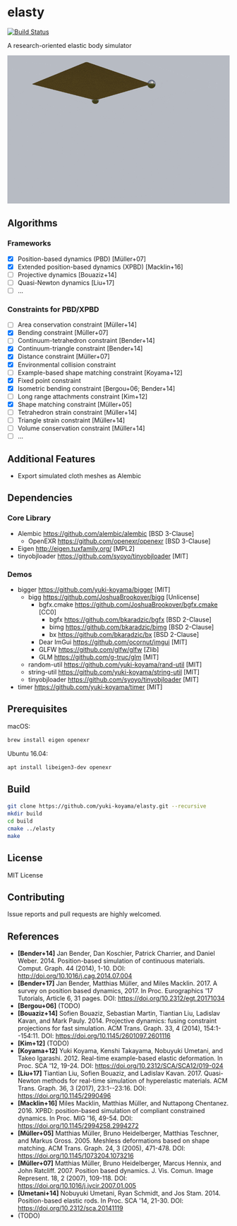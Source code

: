 # elasty

[![Build Status](https://travis-ci.com/yuki-koyama/elasty.svg?branch=master)](https://travis-ci.com/yuki-koyama/elasty)

A research-oriented elastic body simulator

![](./docs/cloth.gif)

## Algorithms

### Frameworks

- [x] Position-based dynamics (PBD) [Müller+07]
- [x] Extended position-based dynamics (XPBD) [Macklin+16]
- [ ] Projective dynamics [Bouaziz+14]
- [ ] Quasi-Newton dynamics [Liu+17]
- [ ] ...

### Constraints for PBD/XPBD

- [ ] Area conservation constraint [Müller+14]
- [x] Bending constraint [Müller+07]
- [ ] Continuum-tetrahedron constraint [Bender+14]
- [x] Continuum-triangle constraint [Bender+14]
- [x] Distance constraint [Müller+07]
- [x] Environmental collision constraint
- [ ] Example-based shape matching constraint [Koyama+12]
- [x] Fixed point constraint
- [x] Isometric bending constraint [Bergou+06; Bender+14]
- [ ] Long range attachments constraint [Kim+12]
- [x] Shape matching constraint [Müller+05]
- [ ] Tetrahedron strain constraint [Müller+14]
- [ ] Triangle strain constraint [Müller+14]
- [ ] Volume conservation constraint [Müller+14]
- [ ] ...

## Additional Features

- Export simulated cloth meshes as Alembic

## Dependencies

### Core Library

- Alembic <https://github.com/alembic/alembic> [BSD 3-Clause]
  - OpenEXR <https://github.com/openexr/openexr> [BSD 3-Clause]
- Eigen <http://eigen.tuxfamily.org/> [MPL2]
- tinyobjloader <https://github.com/syoyo/tinyobjloader> [MIT]

### Demos

- bigger <https://github.com/yuki-koyama/bigger> [MIT]
  - bigg <https://github.com/JoshuaBrookover/bigg> [Unlicense]
    - bgfx.cmake <https://github.com/JoshuaBrookover/bgfx.cmake> [CC0]
      - bgfx <https://github.com/bkaradzic/bgfx> [BSD 2-Clause]
      - bimg <https://github.com/bkaradzic/bimg> [BSD 2-Clause]
      - bx <https://github.com/bkaradzic/bx> [BSD 2-Clause]
    - Dear ImGui <https://github.com/ocornut/imgui> [MIT]
    - GLFW <https://github.com/glfw/glfw> [Zlib]
    - GLM <https://github.com/g-truc/glm> [MIT]
  - random-util <https://github.com/yuki-koyama/rand-util> [MIT]
  - string-util <https://github.com/yuki-koyama/string-util> [MIT]
  - tinyobjloader <https://github.com/syoyo/tinyobjloader> [MIT]
- timer <https://github.com/yuki-koyama/timer> [MIT]

## Prerequisites

macOS:
```bash
brew install eigen openexr
```

Ubuntu 16.04:
```bash
apt install libeigen3-dev openexr
```

## Build

```bash
git clone https://github.com/yuki-koyama/elasty.git --recursive
mkdir build
cd build
cmake ../elasty
make
```

## License

MIT License

## Contributing

Issue reports and pull requests are highly welcomed.

## References

- __[Bender+14]__ Jan Bender, Dan Koschier, Patrick Charrier, and Daniel Weber. 2014. Position-based simulation of continuous materials. Comput. Graph. 44 (2014), 1-10. DOI: http://doi.org/10.1016/j.cag.2014.07.004
- __[Bender+17]__ Jan Bender, Matthias Müller, and Miles Macklin. 2017. A survey on position based dynamics, 2017. In Proc. Eurographics '17 Tutorials, Article 6, 31 pages. DOI: https://doi.org/10.2312/egt.20171034
- __[Bergou+06]__ (TODO)
- __[Bouaziz+14]__ Sofien Bouaziz, Sebastian Martin, Tiantian Liu, Ladislav Kavan, and Mark Pauly. 2014. Projective dynamics: fusing constraint projections for fast simulation. ACM Trans. Graph. 33, 4 (2014), 154:1--154:11. DOI: https://doi.org/10.1145/2601097.2601116
- __[Kim+12]__ (TODO)
- __[Koyama+12]__ Yuki Koyama, Kenshi Takayama, Nobuyuki Umetani, and Takeo Igarashi. 2012. Real-time example-based elastic deformation. In Proc. SCA '12, 19-24. DOI: https://doi.org/10.2312/SCA/SCA12/019-024
- __[Liu+17]__ Tiantian Liu, Sofien Bouaziz, and Ladislav Kavan. 2017. Quasi-Newton methods for real-time simulation of hyperelastic materials. ACM Trans. Graph. 36, 3 (2017), 23:1--23:16. DOI: https://doi.org/10.1145/2990496
- __[Macklin+16]__ Miles Macklin, Matthias Müller, and Nuttapong Chentanez. 2016. XPBD: position-based simulation of compliant constrained dynamics. In Proc. MIG '16, 49-54. DOI: https://doi.org/10.1145/2994258.2994272
- __[Müller+05]__ Matthias Müller, Bruno Heidelberger, Matthias Teschner, and Markus Gross. 2005. Meshless deformations based on shape matching. ACM Trans. Graph. 24, 3 (2005), 471-478. DOI: https://doi.org/10.1145/1073204.1073216
- __[Müller+07]__ Matthias Müller, Bruno Heidelberger, Marcus Hennix, and John Ratcliff. 2007. Position based dynamics. J. Vis. Comun. Image Represent. 18, 2 (2007), 109-118. DOI: https://doi.org/10.1016/j.jvcir.2007.01.005
- __[Umetani+14]__ Nobuyuki Umetani, Ryan Schmidt, and Jos Stam. 2014. Position-based elastic rods. In Proc. SCA '14, 21-30. DOI: https://doi.org/10.2312/sca.20141119
- (TODO)
